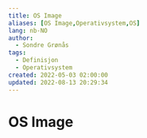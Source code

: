 ```yaml
---
title: OS Image
aliases: [OS Image,Operativsystem,OS]
lang: nb-NO
author:
  - Sondre Grønås
tags:
  - Definisjon
  - Operativsystem
created: 2022-05-03 02:00:00
updated: 2022-08-13 20:29:34
---
```

# OS Image
